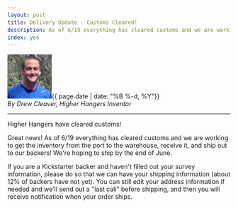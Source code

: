 ```yaml
---
layout: post
title: Delivery Update - Customs Cleared!
description: As of 6/19 everything has cleared customs and we are working to get the inventory from the port to the warehouse, receive it, and ship out to our backers!
index: yes
---
```


<img src="img/media_kit/drew_cleaver_headshot/drew_cleaver_headshot_03_100x100.jpg" class="img-responsive img-circle pull-right" alt="Drew Cleaver Headshot">{{ page.date | date: "%B %-d, %Y"}}<br /><em>By Drew Cleaver, Higher Hangers Inventor</em><br />

---

Higher Hangers have cleared customs! 

Great news! As of 6/19 everything has cleared customs and we are working to get the inventory from the port to the warehouse, receive it, and ship out to our backers! We're hoping to ship by the end of June. 

If you are a Kickstarter backer and haven't filled out your survey information, please do so that we can have your shipping information (about 12% of backers have not yet). You can still edit your address information if needed and we'll send out a "last call" before shipping, and then you will receive notification when your order ships. 